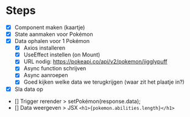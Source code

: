 # Steps

- [x] Component maken (kaartje)
- [x] State aanmaken voor Pokémon
- [x] Data ophalen voor 1 Pokémon
  - [x] Axios installeren
  - [x] UseEffect instellen (on Mount)
  - [x] URL nodig: https://pokeapi.co/api/v2/pokemon/jigglypuff
  - [x] Async function schrijven
  - [x] Async aanroepen
  - [x] Goed kijken welke data we terugkrijgen (waar zit het plaatje in?)
- [x] Sla data op
- [] Trigger rerender > setPokémon(response.data);
- [] Data weergeven > JSX `<h1>{pokemon.abilities.length}</h1>`
